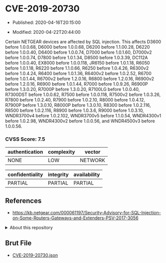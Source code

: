# CVE-2019-20730

- Published: 2020-04-16T20:15:00

- Modified: 2020-04-22T20:44:00

Certain NETGEAR devices are affected by SQL injection. This affects D3600 before 1.0.0.68, D6000 before 1.0.0.68, D6200 before 1.1.00.28, D6220 before 1.0.0.40, D6400 before 1.0.0.74, D7000 before 1.0.1.60, D7000v2 before 1.0.0.74, D7800 before 1.0.1.34, D8500 before 1.0.3.39, DC112A before 1.0.0.40, EX8000 before 1.0.0.118, JR6150 before 1.0.1.18, R6050 before 1.0.1.18, R6220 before 1.1.0.66, R6250 before 1.0.4.26, R6300v2 before 1.0.4.24, R6400 before 1.0.1.36, R6400v2 before 1.0.2.52, R6700 before 1.0.1.44, R6700v2 before 1.2.0.16, R6800 before 1.2.0.16, R6900v2 before 1.2.0.16, R6900 before 1.0.1.44, R7000 before 1.0.9.26, R6900P before 1.3.0.20, R7000P before 1.3.0.20, R7100LG before 1.0.0.40, R7300DST before 1.0.0.62, R7500 before 1.0.0.118, R7500v2 before 1.0.3.26, R7800 before 1.0.2.40, R7900 before 1.0.2.10, R8000 before 1.0.4.12, R7900P before 1.3.0.10, R8000P before 1.3.0.10, R8300 before 1.0.2.116, R8500 before 1.0.2.116, R8900 before 1.0.3.6, R9000 before 1.0.3.10, WNDR3700v4 before 1.0.2.102, WNDR3700v5 before 1.1.0.54, WNDR4300v1 before 1.0.2.98, WNDR4300v2 before 1.0.0.56, and WNDR4500v3 before 1.0.0.56.

### CVSS Score: **7.5**

| authentication | complexity | vector |
| --- | --- | --- |
| NONE | LOW | NETWORK |

| confidentiality | integrity | availability |
| --- | --- | --- |
| PARTIAL | PARTIAL | PARTIAL |

## References

* https://kb.netgear.com/000061197/Security-Advisory-for-SQL-Injection-on-Some-Routers-Gateways-and-Extenders-PSV-2017-3056

<details>
<summary>About this repository</summary> 

  This repository is part of the project [Live Hack CVE](https://github.com/Live-Hack-CVE). Main website can be found [www.live-hack.org](https://www.live-hack.org) 
  
  Made by [Sn0wAlice](https://github.com/Sn0wAlice) for the people that care about security and need to have a feed of the latest CVEs. Hope you enjoy it, don't forget to star the repo and follow me on [Twitter](https://twitter.com/Sn0wAlice) and [Github](https://github.com/Sn0wAlice). And that is my [personnal website](https://www.alice-snow.me/)

  - [Home Page](https://github.com/Live-Hack-CVE)
  - [Framework](https://github.com/Live-Hack-CVE/cve-framework)
  - [CVE database](https://github.com/Live-Hack-CVE/full_database)
  - [Changelog](https://github.com/Live-Hack-CVE/Changelog)
</details>

## Brut File

* [CVE-2019-20730.json](https://raw.githubusercontent.com/Live-Hack-CVE/full_database/main/cves/2019/CVE-2019-20730.json)

